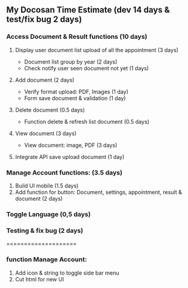 ## My Docosan Time Estimate (dev 14 days & test/fix bug 2 days)

### Access Document & Result functions (10 days)
1. Display user document list upload of all the appointment (3 days)
   - Document list group by year (2 days)
   - Check notify user seen document not yet (1 days)

2. Add document (2 days)
   - Verify format upload: PDF, Images (1 day)
   - Form save document & validation (1 day)
   
3. Delete document (0.5 days)
   - Function delete & refresh list document (0.5 days) 
  
4. View document (3 days)
   - View document: image, PDF (3 days)
  
5. Integrate API save upload document (1 day)

### Manage Account functions: (3.5 days)
1. Build UI mobile (1.5 days)
2. Add function for button: Document, settings, appointment, result & document (2 days)
  
### Toggle Language (0,5 days)
### Testing & fix bug (2 days)


====================

### function Manage Account: 
1. Add icon & string to toggle side bar menu
2. Cut html for new UI